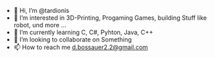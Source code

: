 - 👋 Hi, I’m @tardionis
- 👀 I’m interested in 3D-Printing, Progaming Games, building Stuff like robot, und more ...
- 🌱 I’m currently learning C, C#, Pyhton, Java, C++
- 💞️ I’m looking to collaborate on Something
- 📫 How to reach me d.bossauer2.2@gmail.com

<!---
tardionis/tardionis is a ✨ special ✨ repository because its `README.md` (this file) appears on your GitHub profile.
You can click the Preview link to take a look at your changes.
--->
